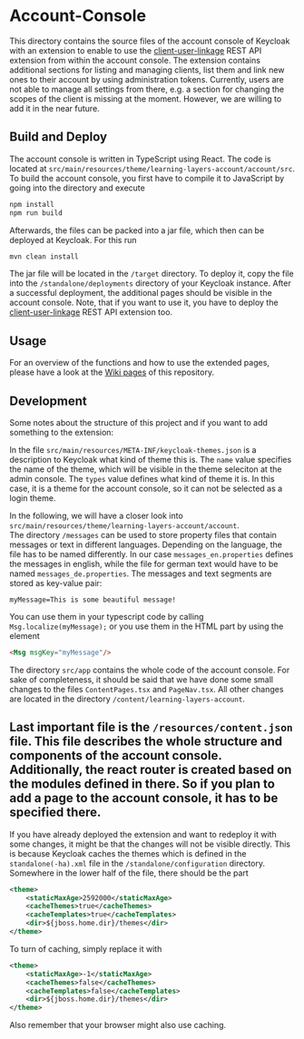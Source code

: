 # Account-Console
This directory contains the source files of the account console of Keycloak with an extension to enable to use the 
[client-user-linkage](https://github.com/rwth-acis/keycloak-extensions/tree/main/client-user-linkage) REST API extension
from within the account console. The extension contains additional sections for listing and managing clients, list them 
and link new ones to their account by using administration tokens. Currently, users are not able to manage all settings
from there, e.g. a section for changing the scopes of the client is missing at the moment. However, we are willing to 
add it in the near future.

## Build and Deploy
The account console is written in TypeScript using React. The code is located at
`src/main/resources/theme/learning-layers-account/account/src`. To build the account console, you first have to compile
it to JavaScript by going into the directory and execute
```bash
npm install 
npm run build
```
Afterwards, the files can be packed into a jar file, which then can be deployed at Keycloak. For this run
````bash
mvn clean install
````
The jar file will be located in the `/target` directory. To deploy it, copy the file into the
`/standalone/deployments` directory of your Keycloak instance. After a successful deployment, the additional pages should
be visible in the account console. Note, that if you want to use it, you have to deploy the 
[client-user-linkage](https://github.com/rwth-acis/keycloak-extensions/tree/main/client-user-linkage) REST API extension
too.

## Usage
For an overview of the functions and how to use the extended pages, please have a look at the 
[Wiki pages](https://github.com/rwth-acis/keycloak-extensions/wiki) of this repository.

## Development
Some notes about the structure of this project and if you want to add something to the extension:

In the file `src/main/resources/META-INF/keycloak-themes.json` is a description to Keycloak what kind of theme this is.
The `name` value specifies the name of the theme, which will be visible in the theme seleciton at the admin console. 
The `types` value defines what kind of theme it is. In this case, it is a theme for the account console, so it can not be
selected as a login theme.

In the following, we will have a closer look into `src/main/resources/theme/learning-layers-account/account`.  
The directory `/messages` can be used to store property files that contain messages or text in different languages.
Depending on the language, the file has to be named differently. In our case `messages_en.properties` defines the
messages in english, while the file for german text would have to be named `messages_de.properties`. The messages and
text segments are stored as key-value pair: 
````properties
myMessage=This is some beautiful message!
````
You can use them in your typescript code by calling `Msg.localize(myMessage);` or you use them in the HTML part by using
the element
````html
<Msg msgKey="myMessage"/>
````

The directory `src/app` contains the whole code of the account console. For sake of completeness, it should be said that
we have done some small changes to the files `ContentPages.tsx` and `PageNav.tsx`. All other changes are located in the 
directory `/content/learning-layers-account`.

Last important file is the `/resources/content.json` file. This file describes the whole structure and components of the
account console. Additionally, the react router is created based on the modules defined in there. So if you plan to add
a page to the account console, it has to be specified there.
---
If you have already deployed the extension and want to redeploy it with some changes, it might be that the changes will
not be visible directly. This is because Keycloak caches the themes which is defined in the `standalone(-ha).xml`
file in the `/standalone/configuration` directory. Somewhere in the lower half of the file, there should be the part
````xml
<theme>
    <staticMaxAge>2592000</staticMaxAge>
    <cacheThemes>true</cacheThemes>
    <cacheTemplates>true</cacheTemplates>
    <dir>${jboss.home.dir}/themes</dir>
</theme>
````
To turn of caching, simply replace it with
````xml
<theme>
    <staticMaxAge>-1</staticMaxAge>
    <cacheThemes>false</cacheThemes>
    <cacheTemplates>false</cacheTemplates>
    <dir>${jboss.home.dir}/themes</dir>
</theme>
````
Also remember that your browser might also use caching.